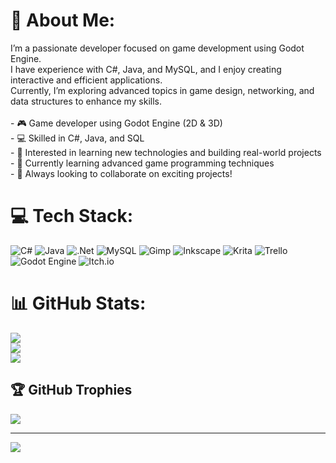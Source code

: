 
# 💫 About Me:
I’m a passionate developer focused on game development using Godot Engine.  <br>I have experience with C#, Java, and MySQL, and I enjoy creating interactive and efficient applications.  <br>Currently, I’m exploring advanced topics in game design, networking, and data structures to enhance my skills.<br><br>- 🎮 Game developer using Godot Engine (2D & 3D)<br>- 💻 Skilled in C#, Java, and SQL<br>- 🧠 Interested in learning new technologies and building real-world projects<br>- 🌱 Currently learning advanced game programming techniques<br>- 🔧 Always looking to collaborate on exciting projects!<br>


# 💻 Tech Stack:
![C#](https://img.shields.io/badge/c%23-%23239120.svg?style=for-the-badge&logo=csharp&logoColor=white) ![Java](https://img.shields.io/badge/java-%23ED8B00.svg?style=for-the-badge&logo=openjdk&logoColor=white) ![.Net](https://img.shields.io/badge/.NET-5C2D91?style=for-the-badge&logo=.net&logoColor=white) ![MySQL](https://img.shields.io/badge/mysql-4479A1.svg?style=for-the-badge&logo=mysql&logoColor=white) ![Gimp](https://img.shields.io/badge/Gimp-657D8B?style=for-the-badge&logo=gimp&logoColor=FFFFFF) ![Inkscape](https://img.shields.io/badge/Inkscape-e0e0e0?style=for-the-badge&logo=inkscape&logoColor=080A13) ![Krita](https://img.shields.io/badge/Krita-203759?style=for-the-badge&logo=krita&logoColor=EEF37B) ![Trello](https://img.shields.io/badge/Trello-%23026AA7.svg?style=for-the-badge&logo=Trello&logoColor=white) ![Godot Engine](https://img.shields.io/badge/GODOT-%23FFFFFF.svg?style=for-the-badge&logo=godot-engine) ![Itch.io](https://img.shields.io/badge/Itch-%23FF0B34.svg?style=for-the-badge&logo=Itch.io&logoColor=white)
# 📊 GitHub Stats:
![](https://github-readme-stats.vercel.app/api?username=Fedja&theme=dark&hide_border=true&include_all_commits=false&count_private=false)<br/>
![](https://nirzak-streak-stats.vercel.app/?user=Fedja&theme=dark&hide_border=true)<br/>
![](https://github-readme-stats.vercel.app/api/top-langs/?username=Fedja&theme=dark&hide_border=true&include_all_commits=false&count_private=false&layout=compact)

## 🏆 GitHub Trophies
![](https://github-profile-trophy.vercel.app/?username=Fedja&theme=dark&no-frame=false&no-bg=true&margin-w=4)

---
[![](https://visitcount.itsvg.in/api?id=Fedja&icon=0&color=0)](https://visitcount.itsvg.in)

<!-- Proudly created with GPRM ( https://gprm.itsvg.in ) -->
